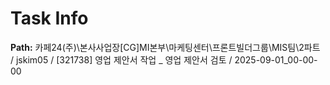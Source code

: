 # Task Info

**Path:** 카페24(주)\본사사업장\[CG]MI본부\마케팅센터\프론트빌더그룹\MIS팀\2파트 / jskim05 / [321738] 영업 제안서 작업 _ 영업 제안서 검토 / 2025-09-01_00-00-00

